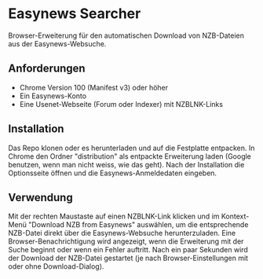 # Easynews Searcher

Browser-Erweiterung für den automatischen Download von NZB-Dateien aus der Easynews-Websuche.


## Anforderungen

- Chrome Version 100 (Manifest v3) oder höher
- Ein Easynews-Konto
- Eine Usenet-Webseite (Forum oder Indexer) mit NZBLNK-Links


## Installation

Das Repo klonen oder es herunterladen und auf die Festplatte entpacken.
In Chrome den Ordner "distribution" als entpackte Erweiterung laden (Google benutzen, wenn man nicht weiss, wie das geht).
Nach der Installation die Optionsseite öffnen und die Easynews-Anmeldedaten eingeben.


## Verwendung

Mit der rechten Maustaste auf einen NZBLNK-Link klicken und im Kontext-Menü "Download NZB from Easynews" auswählen, um die entsprechende NZB-Datei direkt über die Easynews-Websuche herunterzuladen.
Eine Browser-Benachrichtigung wird angezeigt, wenn die Erweiterung mit der Suche beginnt oder wenn ein Fehler auftritt.
Nach ein paar Sekunden wird der Download der NZB-Datei gestartet (je nach Browser-Einstellungen mit oder ohne Download-Dialog).
